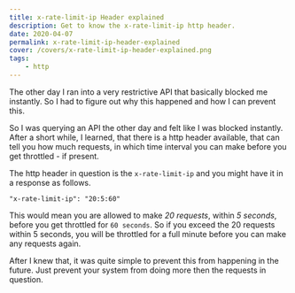 ```yaml
---
title: x-rate-limit-ip Header explained
description: Get to know the x-rate-limit-ip http header.
date: 2020-04-07
permalink: x-rate-limit-ip-header-explained
cover: /covers/x-rate-limit-ip-header-explained.png
tags:
    - http
---
```


The other day I ran into a very restrictive API that basically blocked me instantly. So I had to figure out why this happened and how I can prevent this.

<!-- more -->

So I was querying an API the other day and felt like I was blocked instantly. After a short while, I learned, that there is a http header available, that can tell you how much requests, in which time interval you can make before you get throttled - if present.

The http header in question is the `x-rate-limit-ip` and you might have it in a response as follows.

```
"x-rate-limit-ip": "20:5:60"
```

This would mean you are allowed to make _20 requests_, within _5 seconds_, before you get throttled for `60 seconds`. So if you exceed the 20 requests within 5 seconds, you will be throttled for a full minute before you can make any requests again.

After I knew that, it was quite simple to prevent this from happening in the future. Just prevent your system from doing more then the requests in question.